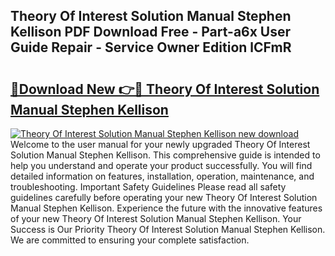 ## Theory Of Interest Solution Manual Stephen Kellison PDF Download Free - Part-a6x User Guide Repair - Service Owner Edition lCFmR

# <h2><a href="http://bc57965.oget.top/?id=Theory+Of+Interest+Solution+Manual+Stephen+Kellison">🔗Download New 👉🔴 Theory Of Interest Solution Manual Stephen Kellison</a></h2>

[![Theory Of Interest Solution Manual Stephen Kellison new download](https://i.imgur.com/5g1atiW.png)](http://bc57965.oget.top/?id=Theory+Of+Interest+Solution+Manual+Stephen+Kellison)
Welcome to the user manual for your newly upgraded Theory Of Interest Solution Manual Stephen Kellison. This comprehensive guide is intended to help you understand and operate your product successfully. You will find detailed information on features, installation, operation, maintenance, and troubleshooting. Important Safety Guidelines Please read all safety guidelines carefully before operating your new Theory Of Interest Solution Manual Stephen Kellison. Experience the future with the innovative features of your new Theory Of Interest Solution Manual Stephen Kellison. Your Success is Our Priority Theory Of Interest Solution Manual Stephen Kellison. We are committed to ensuring your complete satisfaction.
